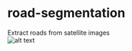 # road-segmentation
Extract roads from satellite images  
![alt text](https://raw.githubusercontent.com/yiliu1/road-segmentation/example.png)
